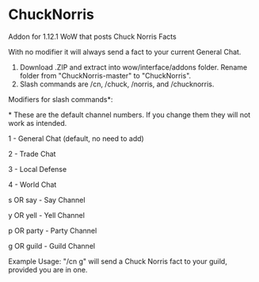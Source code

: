 # ChuckNorris
Addon for 1.12.1 WoW that posts Chuck Norris Facts

 With no modifier it will always send a fact to your current General Chat.

1) Download .ZIP and extract into wow/interface/addons folder. Rename folder from "ChuckNorris-master" to "ChuckNorris".
2) Slash commands are /cn, /chuck, /norris, and /chucknorris.

Modifiers for slash commands*:

\* These are the default channel numbers. If you change them they will not work as intended.


1 - General Chat (default, no need to add)

2 - Trade Chat

3 - Local Defense

4 - World Chat

s OR say - Say Channel

y OR yell - Yell Channel

p OR party - Party Channel

g OR guild - Guild Channel

Example Usage: "/cn g" will send a Chuck Norris fact to your guild, provided you are in one.
